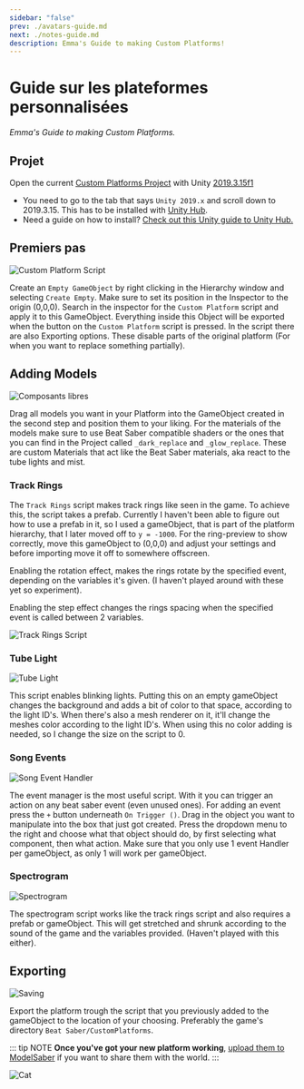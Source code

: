 ```yaml
---
sidebar: "false"
prev: ./avatars-guide.md
next: ./notes-guide.md
description: Emma's Guide to making Custom Platforms!
---
```


# Guide sur les plateformes personnalisées
_Emma's Guide to making Custom Platforms._

## Projet
Open the current [Custom Platforms Project](https://github.com/affederaffe/CustomPlatforms/releases/latest) with Unity [2019.3.15f1](https://unity3d.com/get-unity/download/archive)

* You need to go to the tab that says `Unity 2019.x` and scroll down to 2019.3.15. This has to be installed with [Unity Hub](https://unity3d.com/get-unity/download).
* Need a guide on how to install? [Check out this Unity guide to Unity Hub.](https://docs.unity3d.com/Manual/LicensesAndActivation.html)

## Premiers pas
![Custom Platform Script](~@images/models/platforms/CustomPlatformScript.png)

Create an `Empty GameObject` by right clicking in the Hierarchy window and selecting `Create Empty`. Make sure to set its position in the Inspector to the origin (0,0,0). Search in the inspector for the `Custom Platform` script and apply it to this GameObject. Everything inside this Object will be exported when the button on the `Custom Platform` script is pressed. In the script there are also Exporting options. These disable parts of the original platform (For when you want to replace something partially).

## Adding Models
![Composants libres](~@images/models/platforms/Objects.png)

Drag all models you want in your Platform into the GameObject created in the second step and position them to your liking. For the materials of the models make sure to use Beat Saber compatible shaders or the ones that you can find in the Project called `_dark_replace` and `_glow_replace`. These are custom Materials that act like the Beat Saber materials, aka react to the tube lights and mist.

### Track Rings
The `Track Rings` script makes track rings like seen in the game. To achieve this, the script takes a prefab. Currently I haven't been able to figure out how to use a prefab in it, so I used a gameObject, that is part of the platform hierarchy, that I later moved off to `y = -1000`. For the ring-preview to show correctly, move this gameObject to (0,0,0) and adjust your settings and before importing move it off to somewhere offscreen.

Enabling the rotation effect, makes the rings rotate by the specified event, depending on the variables it's given. (I haven't played around with these yet so experiment).

Enabling the step effect changes the rings spacing when the specified event is called between 2 variables.

![Track Rings Script](~@images/models/platforms/TrackRingsScript.png)

### Tube Light
![Tube Light](~@images/models/platforms/TubeLightScript.png)

This script enables blinking lights. Putting this on an empty gameObject changes the background and adds a bit of color to that space, according to the light ID's. When there's also a mesh renderer on it, it'll change the meshes color according to the light ID's. When using this no color adding is needed, so I change the size on the script to 0.

### Song Events
![Song Event Handler](~@images/models/platforms/SongEventHandler.png)

The event manager is the most useful script. With it you can trigger an action on any beat saber event (even unused ones). For adding an event press the `+` button underneath `On Trigger ()`. Drag in the object you want to manipulate into the box that just got created. Press the dropdown menu to the right and choose what that object should do, by first selecting what component, then what action. Make sure that you only use 1 event Handler per gameObject, as only 1 will work per gameObject.

### Spectrogram
![Spectrogram](~@images/models/platforms/Spectrogram.png)

The spectrogram script works like the track rings script and also requires a prefab or gameObject. This will get stretched and shrunk according to the sound of the game and the variables provided. (Haven't played with this either).

## Exporting

![Saving](~@images/models/platforms/Save.png)

Export the platform trough the script that you previously added to the gameObject to the location of your choosing. Preferably the game's directory `Beat Saber/CustomPlatforms`.

::: tip NOTE **Once you've got your new platform working**, [upload them to ModelSaber](https://modelsaber.com) if you want to share them with the world. :::

![Cat](~@images/models/platforms/Cat.png)
